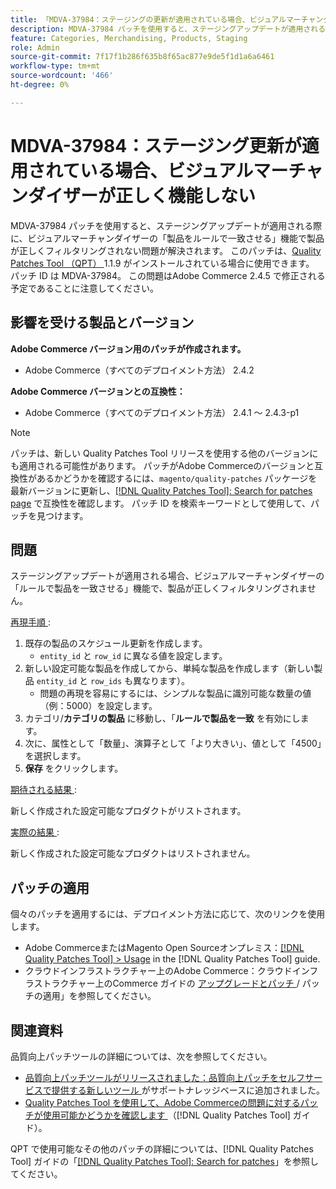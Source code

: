 ```yaml
---
title: 「MDVA-37984：ステージングの更新が適用されている場合、ビジュアルマーチャンダイザーが正しく機能しない」
description: MDVA-37984 パッチを使用すると、ステージングアップデートが適用される際に、ビジュアルマーチャンダイザーの「製品をルールで一致させる」機能で製品が正しくフィルタリングされない問題が解決されます。 このパッチは、[Quality Patches Tool （QPT） ] （https://experienceleague.adobe.com/en/docs/commerce-knowledge-base/kb/announcements/commerce-announcements/magento-quality-patches-released-new-tool-to-self-serve-quality-patches） 1.1.9 がインストールされている場合に利用できます。 パッチ ID は MDVA-37984。 この問題はAdobe Commerce 2.4.5 で修正される予定であることに注意してください。
feature: Categories, Merchandising, Products, Staging
role: Admin
source-git-commit: 7f17f1b286f635b8f65ac877e9de5f1d1a6a6461
workflow-type: tm+mt
source-wordcount: '466'
ht-degree: 0%

---
```


# MDVA-37984：ステージング更新が適用されている場合、ビジュアルマーチャンダイザーが正しく機能しない

MDVA-37984 パッチを使用すると、ステージングアップデートが適用される際に、ビジュアルマーチャンダイザーの「製品をルールで一致させる」機能で製品が正しくフィルタリングされない問題が解決されます。 このパッチは、[Quality Patches Tool （QPT） ](https://experienceleague.adobe.com/en/docs/commerce-knowledge-base/kb/announcements/commerce-announcements/magento-quality-patches-released-new-tool-to-self-serve-quality-patches)1.1.9 がインストールされている場合に使用できます。 パッチ ID は MDVA-37984。 この問題はAdobe Commerce 2.4.5 で修正される予定であることに注意してください。

## 影響を受ける製品とバージョン

**Adobe Commerce バージョン用のパッチが作成されます。**

* Adobe Commerce（すべてのデプロイメント方法） 2.4.2

**Adobe Commerce バージョンとの互換性：**

* Adobe Commerce（すべてのデプロイメント方法） 2.4.1 ～ 2.4.3-p1

>[!NOTE]
>
>パッチは、新しい Quality Patches Tool リリースを使用する他のバージョンにも適用される可能性があります。 パッチがAdobe Commerceのバージョンと互換性があるかどうかを確認するには、`magento/quality-patches` パッケージを最新バージョンに更新し、[[!DNL Quality Patches Tool]: Search for patches page](https://experienceleague.adobe.com/en/docs/commerce-knowledge-base/kb/announcements/commerce-announcements/magento-quality-patches-released-new-tool-to-self-serve-quality-patches) で互換性を確認します。 パッチ ID を検索キーワードとして使用して、パッチを見つけます。

## 問題

ステージングアップデートが適用される場合、ビジュアルマーチャンダイザーの「ルールで製品を一致させる」機能で、製品が正しくフィルタリングされません。

<u> 再現手順 </u>:

1. 既存の製品のスケジュール更新を作成します。
   * `entity_id` と `row_id` に異なる値を設定します。
1. 新しい設定可能な製品を作成してから、単純な製品を作成します（新しい製品 `entity_id` と `row_ids` も異なります）。
   * 問題の再現を容易にするには、シンプルな製品に識別可能な数量の値（例：5000）を設定します。
1. カテゴリ/**カテゴリの製品** に移動し、「**ルールで製品を一致** を有効にします。
1. 次に、属性として「数量」、演算子として「より大きい」、値として「4500」を選択します。
1. **保存** をクリックします。

<u> 期待される結果 </u>:

新しく作成された設定可能なプロダクトがリストされます。

<u> 実際の結果 </u>:

新しく作成された設定可能なプロダクトはリストされません。

## パッチの適用

個々のパッチを適用するには、デプロイメント方法に応じて、次のリンクを使用します。

* Adobe CommerceまたはMagento Open Sourceオンプレミス：[[!DNL Quality Patches Tool] > Usage](/help/tools/quality-patches-tool/usage.md) in the [!DNL Quality Patches Tool] guide.
* クラウドインフラストラクチャー上のAdobe Commerce：クラウドインフラストラクチャー上のCommerce ガイドの [ アップグレードとパッチ ](https://experienceleague.adobe.com/docs/commerce-cloud-service/user-guide/develop/upgrade/apply-patches.html)/ パッチの適用」を参照してください。

## 関連資料

品質向上パッチツールの詳細については、次を参照してください。

* [ 品質向上パッチツールがリリースされました：品質向上パッチをセルフサービスで提供する新しいツール ](https://experienceleague.adobe.com/en/docs/commerce-knowledge-base/kb/announcements/commerce-announcements/magento-quality-patches-released-new-tool-to-self-serve-quality-patches) がサポートナレッジベースに追加されました。
* [Quality Patches Tool を使用して、Adobe Commerceの問題に対するパッチが使用可能かどうかを確認します ](/help/tools/quality-patches-tool/patches-available-in-qpt/check-patch-for-magento-issue-with-magento-quality-patches.md) （[!DNL Quality Patches Tool] ガイド）。

QPT で使用可能なその他のパッチの詳細については、[!DNL Quality Patches Tool] ガイドの「[[!DNL Quality Patches Tool]: Search for patches](https://experienceleague.adobe.com/tools/commerce-quality-patches/index.html)」を参照してください。
